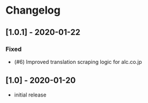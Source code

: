 # Changelog

## [1.0.1] - 2020-01-22
### Fixed
- (#6) Improved translation scraping logic for alc.co.jp
## [1.0] - 2020-01-20
- initial release

